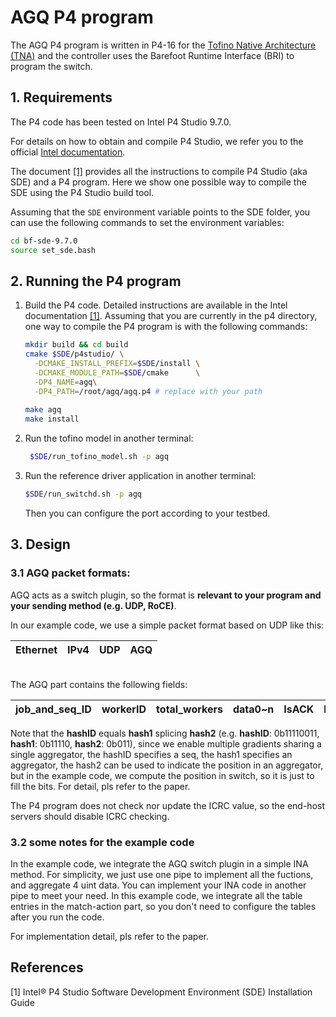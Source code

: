 # AGQ P4 program

The AGQ P4 program is written in P4-16 for the [Tofino Native Architecture (TNA)](https://github.com/barefootnetworks/Open-Tofino) and the controller uses the Barefoot Runtime Interface (BRI) to program the switch.

## 1. Requirements
The P4 code has been tested on Intel P4 Studio 9.7.0.

For details on how to obtain and compile P4 Studio, we refer you to the official [Intel documentation](https://www.intel.com/content/www/us/en/products/network-io/programmable-ethernet-switch.html).

The document [[1]](#1) provides all the instructions to compile P4 Studio (aka SDE) and a P4 program. Here we show one possible way to compile the SDE using the P4 Studio build tool.

Assuming that the `SDE` environment variable points to the SDE folder, you can use the following commands to set the environment variables:

```bash
cd bf-sde-9.7.0
source set_sde.bash
```


## 2. Running the P4 program

1. Build the P4 code. Detailed instructions are available in the Intel documentation [[1]](#1). Assuming that you are currently in the p4 directory, one way to compile the P4 program is with the following commands:

    ```bash
    mkdir build && cd build
    cmake $SDE/p4studio/ \
      -DCMAKE_INSTALL_PREFIX=$SDE/install \
      -DCMAKE_MODULE_PATH=$SDE/cmake      \
      -DP4_NAME=agq\
      -DP4_PATH=/root/agq/agq.p4 # replace with your path
      
    make agq
    make install
    ```



2. Run the tofino model in another terminal:
   ```bash
    $SDE/run_tofino_model.sh -p agq
    ```
3. Run the reference driver application  in another terminal:

    ```bash
    $SDE/run_switchd.sh -p agq
    ```
    Then you can configure the port according to your testbed.


## 3. Design

### 3.1 AGQ packet formats:

AGQ acts as a switch plugin, so the format is **relevant to your program and your sending method (e.g. UDP, RoCE)**.

In our example code, we use a simple packet format based on UDP like this:


| Ethernet | IPv4 | UDP | AGQ |
|--|--|--|--|

<br/>
The AGQ part contains the following fields:


| job_and_seq_ID | workerID | total_workers | data0~n | IsACK | hashID | hash1 | hash2 |
|--|--|--|--|--|--|--|--|

Note that the **hashID** equals **hash1** splicing **hash2** (e.g. **hashID**: 0b11110011, **hash1**: 0b11110, **hash2**: 0b011), since we enable multiple gradients sharing a single aggregator, the hashID specifies a seq, the hash1 specifies an aggregator, the hash2 can be used to indicate the position in an aggregator, but in the example code, we compute the position in switch, so it is just to fill the bits. For detail, pls refer to the paper.
<br/>

The P4 program does not check nor update the ICRC value, so the end-host servers should disable ICRC checking.

### 3.2 some notes for the example code
In the example code, we integrate the AGQ switch plugin in a simple INA method. For simplicity, we just use one pipe to implement all the fuctions, and aggregate 4 uint data. You can implement your INA code in another pipe to meet your need. In this example code, we integrate all the table entries in the match-action part, so you don't need to configure the tables after you run the code.

For implementation detail, pls refer to the paper.

## References
<a id="1">[1]</a> Intel® P4 Studio Software Development Environment (SDE) Installation Guide